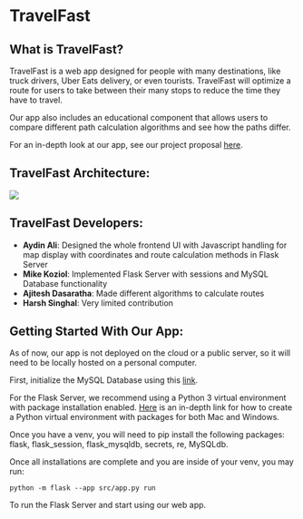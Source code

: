 # TravelFast

## What is TravelFast?

TravelFast is a web app designed for people with many destinations, like truck drivers, Uber Eats delivery, or even tourists. 
TravelFast will optimize a route for users to take between their many stops to reduce the time they have to travel.

Our app also includes an educational component that allows users to compare different path calculation algorithms and see how the paths differ.

For an in-depth look at our app, see our project proposal [here](https://docs.google.com/document/d/1xIrM3k-8SyTNoDECC_0MIYr3OR31FlxIJEoNck5NrKs/edit?usp=sharing).


## TravelFast Architecture:

![](https://github.com/CS222-UIUC-FA23/group-project-team100/blob/7778ee107278189dea80f2300021e30dbfb3442f/TravelFast%20Architecture.png)

## TravelFast Developers:
- **Aydin Ali**: Designed the whole frontend UI with Javascript handling for map display with coordinates and route calculation methods in Flask Server
- **Mike Koziol**: Implemented Flask Server with sessions and MySQL Database functionality
- **Ajitesh Dasaratha**: Made different algorithms to calculate routes
- **Harsh Singhal**: Very limited contribution


## Getting Started With Our App:

As of now, our app is not deployed on the cloud or a public server, so it will need to be locally hosted on a personal computer.

First, initialize the MySQL Database using this [link](https://docs.google.com/document/d/1Ig5B0PzZk6yhPIR0x4AIRQrU_zTCsEc6GDBuWw0Qm9U/edit?usp=sharing).

For the Flask Server, we recommend using a Python 3 virtual environment with package installation enabled. [Here](https://packaging.python.org/en/latest/guides/installing-using-pip-and-virtual-environments/) 
is an in-depth link for how to create a Python virtual environment with packages for both Mac and Windows.

Once you have a venv, you will need to pip install the following packages:
flask, flask_session, flask_mysqldb, secrets, re, MySQLdb.

Once all installations are complete and you are inside of your venv, you may run:
```
python -m flask --app src/app.py run
```
To run the Flask Server and start using our web app.
